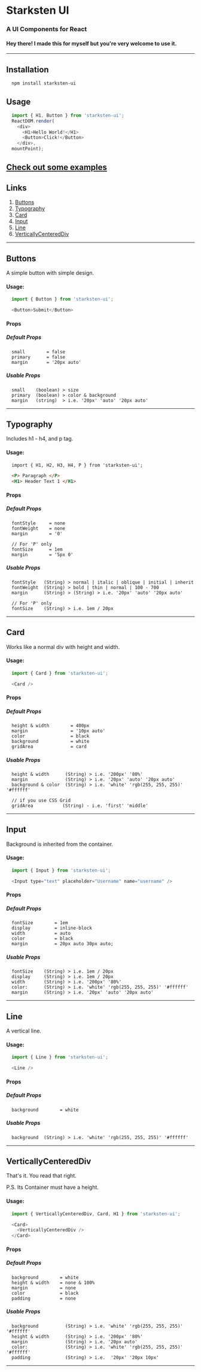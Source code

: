 # Starksten UI

### A UI Components for React

#### Hey there! I made this for myself but you're very welcome to use it.

---

## Installation

```
  npm install starksten-ui
```

## Usage

```javascript
  import { H1, Button } from 'starksten-ui';
  ReactDOM.render(
    <div>
      <H1>Hello World!</H1>
      <Button>Click!</Button>
    </div>,
  mountPoint);
```

  [Check out some examples](http://www.godfreyzubiaga.co/showcase-starksten-ui/index.html)
---
## Links

1. [Buttons](#buttons)
1. [Typography](#typography)
1. [Card](#card)
1. [Input](#input)
1. [Line](#line)
1. [VerticallyCenteredDiv](#verticallyCenteredDiv)

---

## Buttons

A simple button with simple design.

#### Usage:

```javascript
  import { Button } from 'starksten-ui';

  <Button>Submit</Button>
```

#### Props

##### Default Props

```
  small        = false
  primary      = false
  margin       = '20px auto'
```

##### Usable Props


```
  small    (boolean) > size
  primary  (boolean) > color & background
  margin   (string)  > i.e. '20px' 'auto' '20px auto'
```
---
## Typography

Includes h1 - h4, and p tag.

#### Usage:

```html
  import { H1, H2, H3, H4, P } from 'starksten-ui';

  <P> Paragraph </P>
  <H1> Header Text 1 </H1>
```

#### Props

##### Default Props

```
  fontStyle     = none
  fontWeight    = none
  margin        = '0'

  // For 'P' only
  fontSize      = 1em 
  margin        = '5px 0'
```

##### Usable Props

```
  fontStyle   (String) > normal | italic | oblique | initial | inherit
  fontWeight  (String) > bold | thin | normal | 100 - 700
  margin      (String) > (String) > i.e. '20px' 'auto' '20px auto'

  // For 'P' only
  fontSize    (String) > i.e. 1em / 20px
```
---

## Card

Works like a normal div with height and width.

#### Usage:
```javascript
  import { Card } from 'starksten-ui';

  <Card />
```

#### Props

##### Default Props

```
  height & width        = 400px
  margin                = '10px auto'
  color                 = black
  background            = white
  gridArea              = card
```

##### Usable Props

```
  height & width      (String) > i.e. '200px' '80%'
  margin              (String) > i.e. '20px' 'auto' '20px auto'
  background & color  (String) > i.e. 'white' 'rgb(255, 255, 255)' '#ffffff'
  
  // if you use CSS Grid
  gridArea           (String) - i.e. 'first' 'middle'
```
---

## Input

Background is inherited from the container.

#### Usage:
```javascript
  import { Input } from 'starksten-ui';

  <Input type="text" placeholder="Username" name="username" />
```

#### Props

##### Default Props

```
  fontSize        = 1em
  display         = inline-block
  width           = auto
  color           = black
  margin          = 20px auto 30px auto;
```

##### Usable Props

```
  fontSize    (String) > i.e. 1em / 20px
  display     (String) > i.e. 1em / 20px
  width       (String) > i.e. '200px' '80%'
  color:      (String) > i.e. 'white' 'rgb(255, 255, 255)' '#ffffff'
  margin      (String) > i.e. '20px' 'auto' '20px auto'
```
---

## Line

A vertical line.

#### Usage:
```javascript
  import { Line } from 'starksten-ui';

  <Line />
```

#### Props

##### Default Props

```
  background        = white
```

##### Usable Props

```
  background  (String) > i.e. 'white' 'rgb(255, 255, 255)' '#ffffff'
```
---

## VerticallyCenteredDiv

That's it. You read that right.

P.S. Its Container must have a height.

#### Usage:
```javascript
  import { VerticallyCenteredDiv, Card, H1 } from 'starksten-ui';

  <Card>
    <VerticallyCenteredDiv />
  </Card>
```

#### Props

##### Default Props

```
  background        = white
  height & width    = none & 100%
  margin            = none
  color             = black
  padding           = none
```

##### Usable Props

```
  background          (String) > i.e. 'white' 'rgb(255, 255, 255)' '#ffffff'
  height & width      (String) > i.e. '200px' '80%'
  margin              (String) > i.e. '20px auto'
  color:              (String) > i.e. 'white' 'rgb(255, 255, 255)' '#ffffff'
  padding             (String) > i.e.  '20px' '20px 10px'
```
---